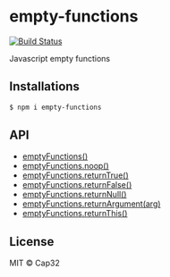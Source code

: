 # empty-functions

[![Build Status](https://travis-ci.org/Cap32/empty-functions.svg?branch=master)](https://travis-ci.org/Cap32/empty-functions)

Javascript empty functions

## Installations

```bash
$ npm i empty-functions
```

## API

- [emptyFunctions()](./index.js)
- [emptyFunctions.noop()](./noop.js)
- [emptyFunctions.returnTrue()](./return-true.js)
- [emptyFunctions.returnFalse()](./return-false.js)
- [emptyFunctions.returnNull()](./return-null.js)
- [emptyFunctions.returnArgument(arg)](./return-argument.js)
- [emptyFunctions.returnThis()](./return-this.js)

## License

MIT © Cap32
